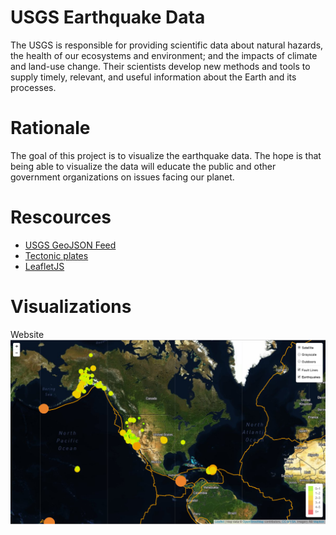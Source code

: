 # USGS Earthquake Data
The USGS is responsible for providing scientific data about natural hazards, the health of our ecosystems and environment; and the impacts of climate and land-use change. Their scientists develop new methods and tools to supply timely, relevant, and useful information about the Earth and its processes.


# Rationale
The goal of this project is to visualize the earthquake data. The hope is that being able to visualize the data will educate the public and other government organizations on issues facing our planet.


# Rescources
*  [USGS GeoJSON Feed](https://earthquake.usgs.gov/earthquakes/feed/v1.0/geojson.php) 
*  [Tectonic plates](https://github.com/fraxen/tectonicplates)
*  [LeafletJS](https://leafletjs.com/)



# Visualizations

Website
![Map](/images/Map.png)



